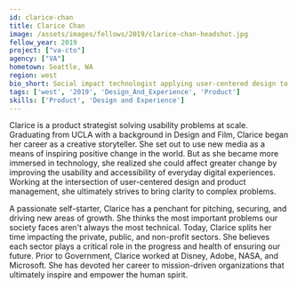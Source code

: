 ```yaml
---
id: clarice-chan
title: Clarice Chan
image: /assets/images/fellows/2019/clarice-chan-headshot.jpg
fellow_year: 2019
project: ["va-cto"]
agency: ["VA"]
hometown: Seattle, WA
region: west
bio_short: Social impact technologist applying user-centered design to solve human-centered problems at scale.
tags: ['west', '2019', 'Design_And_Experience', 'Product']
skills: ['Product', 'Design and Experience']
---
```


Clarice is a product strategist solving usability problems at scale. Graduating from UCLA with a background in Design and Film, Clarice began her career as a creative storyteller. She set out to use new media as a means of inspiring positive change in the world. But as she became more immersed in technology, she realized she could affect greater change by improving the usability and accessibility of everyday digital experiences. Working at the intersection of user-centered design and product management, she ultimately strives to bring clarity to complex problems.

A passionate self-starter, Clarice has a penchant for pitching, securing, and driving new areas of growth. She thinks the most important problems our society faces aren't always the most technical. Today, Clarice splits her time impacting the private, public, and non-profit sectors. She believes each sector plays a critical role in the progress and health of ensuring our future. Prior to Government, Clarice worked at Disney, Adobe, NASA, and Microsoft. She has devoted her career to mission-driven organizations that ultimately inspire and empower the human spirit.
